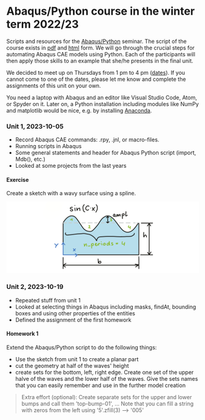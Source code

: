 # Abaqus/Python course in the winter term 2022/23

Scripts and resources for the [Abaqus/Python](https://online.unileoben.ac.at/mu_online/pl/ui/$ctx/wbLv.wbShowLVDetail?pStpSpNr=3217352) seminar. The script of the course exists in [pdf](https://www.researchgate.net/publication/345680663_Efficient_FE_Modelling_Course_Scripting_Abaqus_CAE_using_Python) and [html](https://www.martinpletz.com/fe-scripting) form. We will go through the crucial steps for automating Abaqus CAE models using Python. Each of the participants will then apply those skills to an example that she/he presents in the final unit.

We decided to meet up on Thursdays from 1 pm to 4 pm ([dates](https://online.unileoben.ac.at/mu_online/pl/ui/$ctx/wbTvw_List.lehrveranstaltung?pStpSpNr=3217352)). If you cannot come to one of the dates, please let me know and complete the assignments of this unit on your own.

You need a laptop with Abaqus and an editor like Visual Studio Code, Atom, or Spyder on it. Later on, a Python installation including modules like NumPy and matplotlib would be nice, e.g. by installing [Anaconda](https://www.anaconda.com/download).

### Unit 1, 2023-10-05
* Record Abaqus CAE commands: .rpy, .jnl, or macro-files.
* Running scripts in Abaqus
* Some general statements and header for Abaqus Python script (import, Mdb(), etc.)
* Looked at some projects from the last years

#### Exercise
Create a sketch with a wavy surface using a spline.

![](images/draw-spline.png)

### Unit 2, 2023-10-19
* Repeated stuff from unit 1
* Looked at selecting things in Abaqus including masks, findAt, bounding boxes and using other properties of the entities
* Defined the assignment of the first homework

#### Homework 1
Extend the Abaqus/Python script to do the following things:
* Use the sketch from unit 1 to create a planar part
* cut the geometry at half of the waves' height
* create sets for the bottom, left, right edge. Create one set of the upper halve of the waves and the lower half of the waves. Give the sets names that you can easily remember and use in the further model creation

> Extra effort (optional): Create separate sets for the upper and lower bumps and call them 'top-bump-01', ... Note that you can fill a string with zeros from the left using '5'.zfill(3) --> '005'
